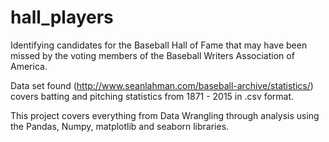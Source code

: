 # hall_players
Identifying candidates for the Baseball Hall of Fame that may have been missed by the voting members of the Baseball Writers Association
of America.

Data set found (http://www.seanlahman.com/baseball-archive/statistics/) covers batting and pitching statistics from 1871 - 2015 in .csv 
format. 

This project covers everything from Data Wrangling through analysis using the Pandas, Numpy, matplotlib and seaborn libraries.

